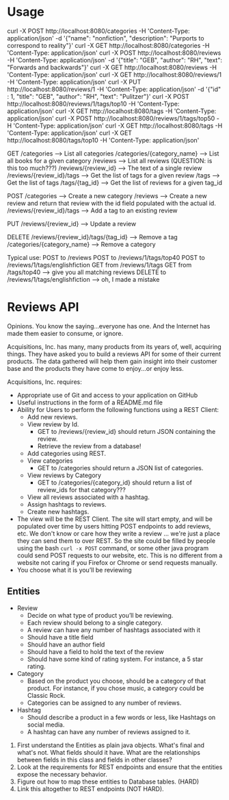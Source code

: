 # Usage

curl -X POST http://localhost:8080/categories -H 'Content-Type: application/json' -d '{"name": "nonfiction", "description": "Purports to correspond to reality"}'
curl -X GET http://localhost:8080/categories -H 'Content-Type: application/json'
curl -X POST http://localhost:8080/reviews -H 'Content-Type: application/json' -d '{"title": "GEB", "author": "RH", "text": "Forwards and backwards"}'
curl -X GET http://localhost:8080/reviews -H 'Content-Type: application/json'
curl -X GET http://localhost:8080/reviews/1 -H 'Content-Type: application/json'
curl -X PUT http://localhost:8080/reviews/1 -H 'Content-Type: application/json' -d '{"id" : 1, "title": "GEB", "author": "RH", "text": "Pulitzer"}'
curl -X POST http://localhost:8080/reviews/1/tags/top10 -H 'Content-Type: application/json'
curl -X GET http://localhost:8080/tags -H 'Content-Type: application/json'
curl -X POST http://localhost:8080/reviews/1/tags/top50 -H 'Content-Type: application/json'
curl -X GET http://localhost:8080/tags -H 'Content-Type: application/json'
curl -X GET http://localhost:8080/tags/top10 -H 'Content-Type: application/json'

GET
/categories --> List all categories
/categories/{category_name} --> List all books for a given category
/reviews --> List all reviews (QUESTION: is this too much???)
/reviews/{review_id} --> The text of a single review
/reviews/{review_id}/tags --> Get the list of tags for a given review
/tags --> Get the list of tags
/tags/{tag_id} --> Get the list of reviews for a given tag_id

POST
/categories --> Create a new category
/reviews --> Create a new review and return that review with the id field populated with the actual id.
/reviews/{review_id}/tags --> Add a tag to an existing review

PUT
/reviews/{review_id} --> Update a review

DELETE
/reviews/{review_id}/tags/{tag_id} --> Remove a tag
/categories/{category_name} --> Remove a category

Typical use:
POST to /reviews
POST to /reviews/1/tags/top40
POST to /reviews/1/tags/englishfiction
GET from /reviews/1/tags
GET from /tags/top40 --> give you all matching reviews
DELETE to /reviews/1/tags/englishfiction --> oh, I made a mistake



# Reviews API

Opinions. You know the saying...everyone has one. And the Internet has made them easier to consume, or ignore.

Acquisitions, Inc. has many, many products from its years of, well, acquiring things. They have asked you to build a
reviews API for some of their current products. The data gathered will help them gain insight into their customer base
and the products they have come to enjoy...or enjoy less.

Acquisitions, Inc. requires:

- Appropriate use of Git and access to your application on GitHub
- Useful instructions in the form of a README.md file
- Ability for Users to perform the following functions using a REST Client:
    - Add new reviews.
    - View review by Id.
        * GET to /reviews/{review_id} should return JSON containing the review.
        * Retrieve the review from a database!
    - Add categories using REST.
    - View categories
        * GET to /categories should return a JSON list of categories.
    - View reviews by Category
        * GET to /categories/{category_id} should return a list of review_ids for that category???
    - View all reviews associated with a hashtag.
    - Assign hashtags to reviews.
    - Create new hashtags.
- The view will be the REST Client. The site will start empty, and will be populated over time by users hitting POST
  endpoints to add reviews, etc. We don't know or care how they write a review ... we're just a place they can send them
  to over REST. So the site could be filled by people using the bash `curl -x POST` command, or some other java program
  could send POST requests to our website, etc. This is no different from a website not caring if you Firefox or Chrome
  or send requests manually.
- You choose what it is you’ll be reviewing

## Entities

- Review
    - Decide on what type of product you’ll be reviewing.
    - Each review should belong to a single category.
    - A review can have any number of hashtags associated with it
    - Should have a title field
    - Should have an author field
    - Should have a field to hold the text of the review
    - Should have some kind of rating system. For instance, a 5 star rating.
- Category
    - Based on the product you choose, should be a category of that product. For instance, if you chose music, a
      category could be Classic Rock.
    - Categories can be assigned to any number of reviews.
- Hashtag
    - Should describe a product in a few words or less, like Hashtags on social media.
    - A hashtag can have any number of reviews assigned to it.

1. First understand the Entities as plain java objects. What's final and what's not. What fields should it have. What are the relationships between fields in this class and fields in other classes?
2. Look at the requirements for REST endpoints and ensure that the entities expose the necessary behavior.
3. Figure out how to map these entities to Database tables. (HARD)
4. Link this altogether to REST endpoints (NOT HARD).